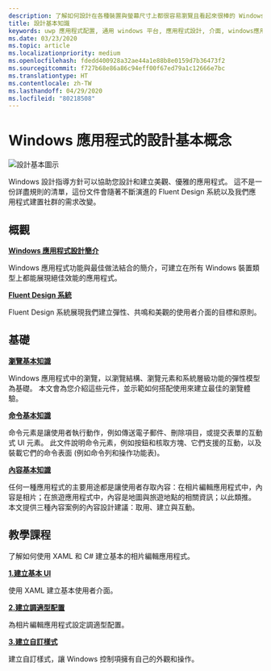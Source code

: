 ```yaml
---
description: 了解如何設計在各種裝置與螢幕尺寸上都很容易瀏覽且看起來很棒的 Windows 應用程式，並撰寫應用程式程式碼。
title: 設計基本知識
keywords: uwp 應用程式配置, 通用 windows 平台, 應用程式設計, 介面, windows應用程式配置
ms.date: 03/23/2020
ms.topic: article
ms.localizationpriority: medium
ms.openlocfilehash: fdedd400928a32ae44a1e88b8e0159d7b36473f2
ms.sourcegitcommit: f727b68e86a86c94eff00f67ed79a1c12666e7bc
ms.translationtype: HT
ms.contentlocale: zh-TW
ms.lasthandoff: 04/29/2020
ms.locfileid: "80218508"
---
```

# <a name="design-basics-for-windows-apps"></a>Windows 應用程式的設計基本概念

![設計基本圖示](../images/basics-2x.png)

Windows 設計指導方針可以協助您設計和建立美觀、優雅的應用程式。 這不是一份詳盡規則的清單，這份文件會隨著不斷演進的 Fluent Design 系統以及我們應用程式建置社群的需求改變。 

## <a name="overview"></a>概觀

[**Windows 應用程式設計簡介**](design-and-ui-intro.md)

Windows 應用程式功能與最佳做法結合的簡介，可建立在所有 Windows 裝置類型上都能展現絕佳效能的應用程式。

[**Fluent Design 系統**](/windows/apps/fluent-design-system)

Fluent Design 系統展現我們建立彈性、共鳴和美觀的使用者介面的目標和原則。

## <a name="basics"></a>基礎

[**瀏覽基本知識**](navigation-basics.md)

Windows 應用程式中的瀏覽，以瀏覽結構、瀏覽元素和系統層級功能的彈性模型為基礎。 本文會為您介紹這些元件，並示範如何搭配使用來建立最佳的瀏覽體驗。

[**命令基本知識**](commanding-basics.md)

命令元素是讓使用者執行動作，例如傳送電子郵件、刪除項目，或提交表單的互動式 UI 元素。 此文件說明命令元素，例如按鈕和核取方塊、它們支援的互動，以及裝載它們的命令表面 (例如命令列和操作功能表)。

[**內容基本知識**](content-basics.md)

任何一種應用程式的主要用途都是讓使用者存取內容：在相片編輯應用程式中，內容是相片；在旅遊應用程式中，內容是地圖與旅遊地點的相關資訊；以此類推。 本文提供三種內容案例的內容設計建議：取用、建立與互動。

## <a name="tutorials"></a>教學課程

了解如何使用 XAML 和 C# 建立基本的相片編輯應用程式。
<!-- <img src="images/landing-page/photolab-50.png" style="{height: 339px}" alt=" " /> -->

[**1.建立基本 UI**](xaml-basics-ui.md)

使用 XAML 建立基本使用者介面。

[**2.建立調適型配置**](xaml-basics-adaptive-layout.md)

為相片編輯應用程式設定調適型配置。

[**3.建立自訂樣式**](xaml-basics-style.md)

建立自訂樣式，讓 Windows 控制項擁有自己的外觀和操作。

